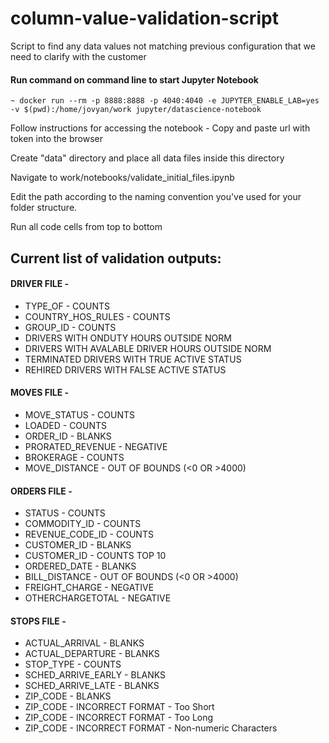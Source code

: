 # column-value-validation-script
Script to find any data values not matching previous configuration that we need to clarify with the customer 

#### Run command on command line to start Jupyter Notebook
`~ docker run --rm -p 8888:8888 -p 4040:4040 -e JUPYTER_ENABLE_LAB=yes -v $(pwd):/home/jovyan/work jupyter/datascience-notebook`

Follow instructions for accessing the notebook - Copy and paste url with token into the browser

Create "data" directory and place all data files inside this directory

Navigate to work/notebooks/validate_initial_files.ipynb

Edit the path according to the naming convention you've used for your folder structure.

Run all code cells from top to bottom

## Current list of validation outputs:

#### DRIVER FILE - 

- TYPE_OF - COUNTS
- COUNTRY_HOS_RULES - COUNTS
- GROUP_ID - COUNTS
- DRIVERS WITH ONDUTY HOURS OUTSIDE NORM
- DRIVERS WITH AVALABLE DRIVER HOURS OUTSIDE NORM
- TERMINATED DRIVERS WITH TRUE ACTIVE STATUS
- REHIRED DRIVERS WITH FALSE ACTIVE STATUS

#### MOVES FILE - 

- MOVE_STATUS - COUNTS
- LOADED - COUNTS
- ORDER_ID - BLANKS
- PRORATED_REVENUE - NEGATIVE
- BROKERAGE - COUNTS
- MOVE_DISTANCE - OUT OF BOUNDS (<0 OR >4000)

#### ORDERS FILE - 

- STATUS - COUNTS
- COMMODITY_ID - COUNTS
- REVENUE_CODE_ID - COUNTS
- CUSTOMER_ID - BLANKS
- CUSTOMER_ID - COUNTS TOP 10
- ORDERED_DATE - BLANKS
- BILL_DISTANCE - OUT OF BOUNDS (<0 OR >4000)
- FREIGHT_CHARGE - NEGATIVE
- OTHERCHARGETOTAL - NEGATIVE

#### STOPS FILE - 

- ACTUAL_ARRIVAL - BLANKS
- ACTUAL_DEPARTURE - BLANKS
- STOP_TYPE - COUNTS
- SCHED_ARRIVE_EARLY - BLANKS
- SCHED_ARRIVE_LATE - BLANKS
- ZIP_CODE - BLANKS
- ZIP_CODE - INCORRECT FORMAT - Too Short
- ZIP_CODE - INCORRECT FORMAT - Too Long
- ZIP_CODE - INCORRECT FORMAT - Non-numeric Characters